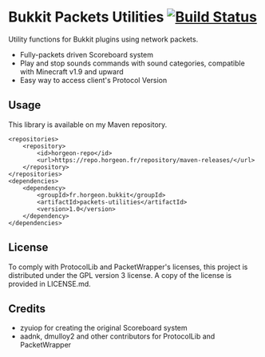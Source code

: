 # Bukkit Packets Utilities [![Build Status](https://travis-ci.org/horgeon/Bukkit-PacketsUtilities.svg?branch=master)](https://travis-ci.org/horgeon/Bukkit-PacketsUtilities)
Utility functions for Bukkit plugins using network packets.

- Fully-packets driven Scoreboard system
- Play and stop sounds commands with sound categories, compatible with Minecraft v1.9 and upward
- Easy way to access client's Protocol Version

## Usage
This library is available on my Maven repository.
```
<repositories>
	<repository>
		<id>horgeon-repo</id>
		<url>https://repo.horgeon.fr/repository/maven-releases/</url>
	</repository>
</repositories>
<dependencies>
	<dependency>
		<groupId>fr.horgeon.bukkit</groupId>
		<artifactId>packets-utilities</artifactId>
		<version>1.0</version>
	</dependency>
</dependencies>
```

## License

To comply with ProtocolLib and PacketWrapper's licenses, this project is distributed under the GPL version 3 license. A copy of the license is provided in LICENSE.md.

## Credits
- zyuiop for creating the original Scoreboard system
- aadnk, dmulloy2 and other contributors for ProtocolLib and PacketWrapper